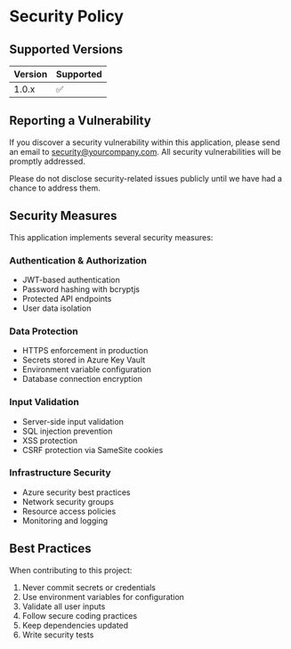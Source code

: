 # Security Policy

## Supported Versions

| Version | Supported          |
| ------- | ------------------ |
| 1.0.x   | :white_check_mark: |

## Reporting a Vulnerability

If you discover a security vulnerability within this application, please send an email to security@yourcompany.com. All security vulnerabilities will be promptly addressed.

Please do not disclose security-related issues publicly until we have had a chance to address them.

## Security Measures

This application implements several security measures:

### Authentication & Authorization
- JWT-based authentication
- Password hashing with bcryptjs
- Protected API endpoints
- User data isolation

### Data Protection
- HTTPS enforcement in production
- Secrets stored in Azure Key Vault
- Environment variable configuration
- Database connection encryption

### Input Validation
- Server-side input validation
- SQL injection prevention
- XSS protection
- CSRF protection via SameSite cookies

### Infrastructure Security
- Azure security best practices
- Network security groups
- Resource access policies
- Monitoring and logging

## Best Practices

When contributing to this project:

1. Never commit secrets or credentials
2. Use environment variables for configuration
3. Validate all user inputs
4. Follow secure coding practices
5. Keep dependencies updated
6. Write security tests
